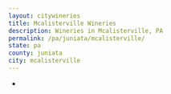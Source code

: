 ```yaml
---
layout: citywineries
title: Mcalisterville Wineries
description: Wineries in Mcalisterville, PA
permalink: /pa/juniata/mcalisterville/
state: pa
county: juniata
city: mcalisterville
---
```

-
